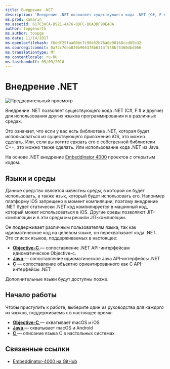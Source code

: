 ```yaml
---
title: Внедрение .NET
description: 'Внедрение .NET позволяет существующего кода .NET (C#, F # и другие) для использования других языков программирования'
ms.prod: xamarin
ms.assetid: 617C38CA-B921-4A76-8DFC-B0A3DF90E48A
author: topgenorth
ms.author: toopge
ms.date: 11/14/2017
ms.openlocfilehash: f6edf25faa00bc7c90a52b76a6e90168ccd85b32
ms.sourcegitcommit: 0a72c7dea020b965378b6314f558bf5360dbd066
ms.translationtype: MT
ms.contentlocale: ru-RU
ms.lasthandoff: 05/09/2018
---
```

# <a name="net-embedding"></a>Внедрение .NET

![Предварительный просмотр](~/media/shared/preview.png)

Внедрение .NET позволяет существующего кода .NET (C#, F # и другие) для использования других языков программирования и в различных средах.

Это означает, что если у вас есть библиотека .NET, которая будет использоваться из существующего приложения iOS, это можно сделать.   Или, если вы хотите связать его с собственной библиотеки C++, это можно также сделать.   Или использование кода .NET из Java.

На основе .NET внедрение [Embeddinator 4000](https://github.com/mono/Embeddinator-4000) проектов с открытым кодом.

## <a name="environments-and-languages"></a>Языки и среды

Данное средство является известны среды, в которой он будет использовать, а также язык, который будет использовать его.   Например платформу iOS запрещено в момент компиляции, поэтому внедрение .NET будет статически .NET код компилируется в машинный код, который может использоваться в iOS.  Другие среды позволяют JIT-компиляции и в эти среды мы решили JIT-компиляции.

Он поддерживает различным пользователям языка, так как идиоматическое код на целевом языке, он перехватывает кода .NET.   Это список языков, поддерживаемых в настоящее:

- [**Objective-C** ](objective-c/index.md) — сопоставление .NET API-интерфейсам идиоматическое Objective-c.
- [**Java** ](android/index.md) — сопоставление идиоматическое Java API-интерфейсы .NET
- [**C** ](get-started/c.md) — сопоставление объектно ориентированного как C API-интерфейсы .NET

Дополнительные языки будут доступны позже.

## <a name="getting-started"></a>Начало работы

Чтобы приступить к работе, выберите один из руководства для каждого из языков, поддерживаемых в настоящее время:

- [**Objective-C** ](get-started/objective-c/index.md) — охватывает macOS и iOS
- [**Java** ](get-started/java/index.md) — охватывает macOS и Android
- [**C** ](get-started/c.md) — описание языка C в настольных системах

## <a name="related-links"></a>Связанные ссылки

- [Embeddinator-4000 на GitHub](https://github.com/mono/Embeddinator-4000)
